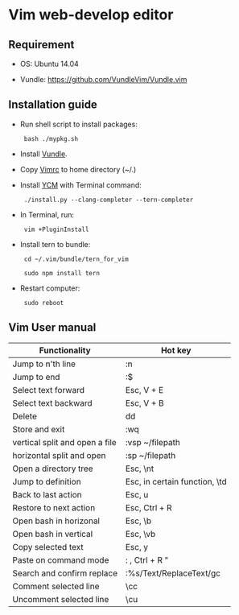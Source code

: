 # Vim web-develop editor

## Requirement
  
  * OS: Ubuntu 14.04

  * Vundle: https://github.com/VundleVim/Vundle.vim

## Installation guide

   * Run shell script to install packages:

          bash ./mypkg.sh
   
   * Install [Vundle].
   
   * Copy [Vimrc] to home directory (~/.)
   
   * Install [YCM] with Terminal command:
           
          ./install.py --clang-completer --tern-completer
      
   * In Terminal, run:
   
          vim +PluginInstall
      
   * Install tern to bundle:

          cd ~/.vim/bundle/tern_for_vim

          sudo npm install tern
      
   * Restart computer:
   
          sudo reboot


## Vim User manual


| Functionality | Hot key |
| ------ | ------ |
| Jump to n'th line | :n|
| Jump to end | :$ |
| Select text forward| Esc, V + E |
| Select text backward| Esc, V + B |
| Delete | dd |
| Store and exit| :wq |
| vertical split and open a file | :vsp ~/filepath |
| horizontal split and open | :sp ~/filepath |
| Open a directory tree | Esc, \nt |
| Jump to definition| Esc, in certain function, \td  |
| Back to last action | Esc, u |
| Restore to next action| Esc, Ctrl + R |
| Open bash in horizonal | Esc, \b |
| Open bash in vertical| Esc, \vb |
| Copy selected text| Esc, y |
| Paste on command mode| : , Ctrl + R "|
| Search and confirm replace | :%s/Text/ReplaceText/gc |
| Comment selected line| \cc |
| Uncomment selected line | \cu |




[Vundle]:https://github.com/VundleVim/Vundle.vim
[Vimrc]:https://github.com/Justin790126/my_vimrc_for_webdev/blob/master/.vimrc
[YCM]:https://github.com/Valloric/YouCompleteMe#ubuntu-linux-x64
